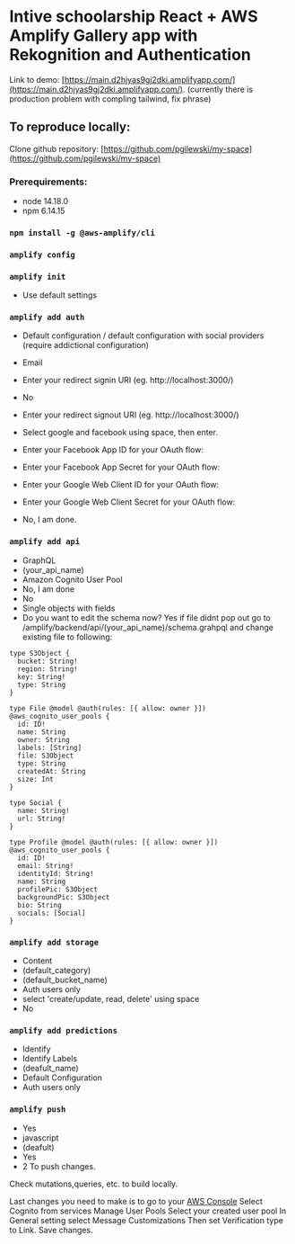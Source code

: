 # Intive schoolarship React + AWS Amplify Gallery app with Rekognition and Authentication

Link to demo: [https://main.d2hjyas9gj2dki.amplifyapp.com/](https://main.d2hjyas9gj2dki.amplifyapp.com/).
(currently there is production problem with compling tailwind, fix phrase)

## To reproduce locally:

Clone github repository: [https://github.com/pgilewski/my-space](https://github.com/pgilewski/my-space)

### Prerequirements:

- node 14.18.0
- npm 6.14.15

### `npm install -g @aws-amplify/cli`

### `amplify config`

### `amplify init`

- Use default settings

### `amplify add auth`

- Default configuration / default configuration with social providers (require addictional configuration)
- Email
- Enter your redirect signin URI (eg. http://localhost:3000/)
- No
- Enter your redirect signout URI (eg. http://localhost:3000/)
- Select google and facebook using space, then enter.
- Enter your Facebook App ID for your OAuth flow:
- Enter your Facebook App Secret for your OAuth flow:
- Enter your Google Web Client ID for your OAuth flow:
- Enter your Google Web Client Secret for your OAuth flow:

- No, I am done.

### `amplify add api`

- GraphQL
- (your_api_name)
- Amazon Cognito User Pool
- No, I am done
- No
- Single objects with fields
- Do you want to edit the schema now? Yes
  if file didnt pop out go to /amplify/backend/api/(your_api_name)/schema.grahpql and change existing file to following:

```
type S3Object {
  bucket: String!
  region: String!
  key: String!
  type: String
}

type File @model @auth(rules: [{ allow: owner }]) @aws_cognito_user_pools {
  id: ID!
  name: String
  owner: String
  labels: [String]
  file: S3Object
  type: String
  createdAt: String
  size: Int
}

type Social {
  name: String!
  url: String!
}

type Profile @model @auth(rules: [{ allow: owner }]) @aws_cognito_user_pools {
  id: ID!
  email: String!
  identityId: String!
  name: String
  profilePic: S3Object
  backgroundPic: S3Object
  bio: String
  socials: [Social]
}

```

### `amplify add storage`

- Content
- (default_category)
- (default_bucket_name)
- Auth users only
- select 'create/update, read, delete' using space
- No

### `amplify add predictions`

- Identify
- Identify Labels
- (deafult_name)
- Default Configuration
- Auth users only

### `amplify push`

- Yes
- javascript
- (deafult)
- Yes
- 2
  To push changes.

Check mutations,queries, etc. to build locally.

Last changes you need to make is to go to your [AWS Console](https://eu-central-1.console.aws.amazon.com/amplify/home?region=eu-central-1#/)
Select Cognito from services
Manage User Pools
Select your created user pool
In General setting select Message Customizations
Then set Verification type to Link.
Save changes.
